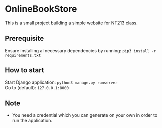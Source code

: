 # OnlineBookStore
This is a small project building a simple website for NT213 class.

## Prerequisite
Ensure installing al necessary dependencies by running: `pip3 install -r requirements.txt` 

## How to start
Start Django application: `python3 manage.py runserver`\
Go to (default): `127.0.0.1:8000`

## Note
- You need a credential which you can generate on your own in order to run the application.
